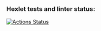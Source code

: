 ### Hexlet tests and linter status:
[![Actions Status](https://github.com/YavorskyS/qa-engineer-project-84/actions/workflows/hexlet-check.yml/badge.svg)](https://github.com/YavorskyS/qa-engineer-project-84/actions)